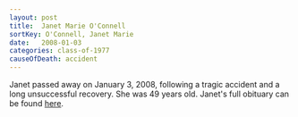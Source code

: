 ```yaml
---
layout: post
title:  Janet Marie O'Connell
sortKey: O'Connell, Janet Marie
date:   2008-01-03
categories: class-of-1977
causeOfDeath: accident
---
```

Janet passed away on January 3, 2008, following a tragic accident and a long unsuccessful recovery. She was 49 years old. Janet's full obituary can be found [here](http://tinyurl.com/n4qe3kg).
